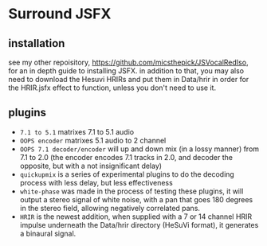 # Surround JSFX

## installation

see my other repoisitory, https://github.com/micsthepick/JSVocalRedIso, for an in depth guide to installing JSFX.
in addition to that, you may also need to download the Hesuvi HRIRs and put them in Data/hrir in order for the HRIR.jsfx effect to function, unless you don't need to use it.

## plugins

* `7.1 to 5.1` matrixes 7.1 to 5.1 audio
* `OOPS encoder` matrixes 5.1 audio to 2 channel
* `OOPS 7.1 decoder/encoder` will up and down mix (in a lossy manner) from 7.1 to 2.0 (the encoder encodes 7.1 tracks in 2.0, and decoder the opposite, but with a not insignificant delay)
* `quickupmix` is a series of experimental plugins to do the decoding process with less delay, but less effectiveness
* `white-phase` was made in the process of testing these plugins, it will output a stereo signal of white noise, with a pan that goes 180 degrees in the stereo field, allowing negatively correlated pans.
* `HRIR` is the newest addition, when supplied with a 7 or 14 channel HRIR impulse underneath the Data/hrir directory (HeSuVi format), it generates a binaural signal.
